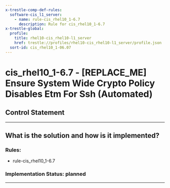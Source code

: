 ```yaml
---
x-trestle-comp-def-rules:
  software-cis_l1_server:
    - name: rule-cis_rhel10_1-6.7
      description: Rule for cis_rhel10_1-6.7
x-trestle-global:
  profile:
    title: rhel10-cis_rhel10-l1_server
    href: trestle://profiles/rhel10-cis_rhel10-l1_server/profile.json
  sort-id: cis_rhel10_1-06.07
---
```


# cis_rhel10_1-6.7 - \[REPLACE_ME\] Ensure System Wide Crypto Policy Disables Etm For Ssh (Automated)

## Control Statement

______________________________________________________________________

## What is the solution and how is it implemented?

<!-- For implementation status enter one of: implemented, partial, planned, alternative, not-applicable -->

<!-- Note that the list of rules under ### Rules: is read-only and changes will not be captured after assembly to JSON -->

<!-- Add control implementation description here for control: cis_rhel10_1-6.7 -->

### Rules:

  - rule-cis_rhel10_1-6.7

### Implementation Status: planned

______________________________________________________________________
